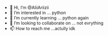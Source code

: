- 👋 Hi, I’m @AliiAriizii
- 👀 I’m interested in ... python
- 🌱 I’m currently learning ... python again
- 💞️ I’m looking to collaborate on ... not evrything
- 📫 How to reach me ...actully idk 

<!---
AliiAriizii/AliiAriizii is a ✨ special ✨ repository because its `README.md` (this file) appears on your GitHub profile.
You can click the Preview link to take a look at your changes.
--->
